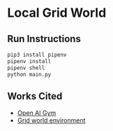 # Local Grid World


## Run Instructions

```bash
pip3 install pipenv
pipenv install
pipenv shell
python main.py
```

## Works Cited

- [Open AI Gym](https://github.com/openai/gym)
- [Grid world environment](https://github.com/podondra/gym-gridworlds)